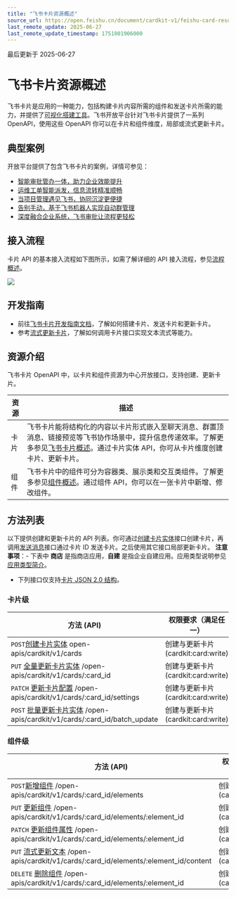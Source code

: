 ```yaml
---
title: "飞书卡片资源概述"
source_url: https://open.feishu.cn/document/cardkit-v1/feishu-card-resource-overview
last_remote_update: 2025-06-27
last_remote_update_timestamp: 1751001906000
---
```

最后更新于 2025-06-27

# 飞书卡片资源概述
飞书卡片是应用的一种能力，包括构建卡片内容所需的组件和发送卡片所需的能力，并提供了[可视化搭建工具](https://open.feishu.cn/cardkit?from=open_docs_overview)。飞书开放平台针对飞书卡片提供了一系列 OpenAPI，使用这些 OpenAPI 你可以在卡片和组件维度，局部或流式更新卡片。

## 典型案例

开放平台提供了包含飞书卡片的案例，详情可参见：
- [智能审批管办一体，助力企业效能提升](https://open.feishu.cn/solutions/detail/automation)
- [运维工单智能派发，信息流转精准顺畅](https://open.feishu.cn/solutions/detail/ticke)
- [当项目管理遇见飞书，协同沉淀更便捷](https://open.feishu.cn/solutions/detail/project)
- [告别手动，基于飞书机器人实现自动群管理](https://open.feishu.cn/solutions/detail/group)
- [深度融合企业系统，飞书审批让流程更轻松](https://open.feishu.cn/solutions/detail/approval)

## 接入流程

卡片 API 的基本接入流程如下图所示，如需了解详细的 API 接入流程，参见[流程概述](https://open.feishu.cn/document/ukTMukTMukTM/uITNz4iM1MjLyUzM)。

![](https://sf3-cn.feishucdn.com/obj/open-platform-opendoc/7e2c712313cbc2da9b298804cbcf94e2_MwxGtG3AQH.png?height=214&lazyload=true&maxWidth=900&width=2276)

## 开发指南

- 前往[飞书卡片开发指南文档](https://open.feishu.cn/document/uAjLw4CM/ukzMukzMukzM/feishu-cards/feishu-card-overview)，了解如何搭建卡片、发送卡片和更新卡片。
- 参考[流式更新卡片](https://open.feishu.cn/document/uAjLw4CM/ukzMukzMukzM/feishu-cards/streaming-updates-openapi-overview)，了解如何调用卡片接口实现文本流式等能力。

## 资源介绍

飞书卡片 OpenAPI 中，以卡片和组件资源为中心开放接口，支持创建、更新卡片。

资源 | 描述
--- | ---
卡片 | 飞书卡片能将结构化的内容以卡片形式嵌入至聊天消息、群置顶消息、链接预览等飞书协作场景中，提升信息传递效率。了解更多参见[飞书卡片概述](https://open.feishu.cn/document/uAjLw4CM/ukzMukzMukzM/feishu-cards/feishu-card-overview)。通过卡片实体 API，你可从卡片维度创建卡片、更新卡片。
组件 | 飞书卡片中的组件可分为容器类、展示类和交互类组件。了解更多参见[组件概述](https://open.feishu.cn/document/uAjLw4CM/ukzMukzMukzM/feishu-cards/card-components/component-overview)。通过组件 API，你可以在一张卡片中新增、修改组件。

## 方法列表

以下提供创建和更新卡片的 API 列表。你可通过[创建卡片实体](https://open.feishu.cn/document/uAjLw4CM/ukTMukTMukTM/cardkit-v1/card/create)接口创建卡片，再调用[发送消息](https://open.feishu.cn/document/uAjLw4CM/ukTMukTMukTM/reference/im-v1/message/create)接口通过卡片 ID 发送卡片。之后使用其它接口局部更新卡片。
**注意事项**：- 下表中 **商店** 是指商店应用，**自建** 是指企业自建应用。应用类型说明参见[应用类型简介](https://open.feishu.cn/document/home/app-types-introduction/overview)。
-  下列接口仅支持[卡片 JSON 2.0 结构](https://open.feishu.cn/document/uAjLw4CM/ukzMukzMukzM/feishu-cards/card-json-v2-structure)。

### 卡片级

<b>方法 (API) | <b>权限要求（满足任一） | <b>访问凭证 | <b>商店 | <b>自建
--- | --- | --- | --- | ---
`POST`[创建卡片实体](https://open.feishu.cn/document/uAjLw4CM/ukTMukTMukTM/cardkit-v1/card/create) open-apis/cardkit/v1/cards | 创建与更新卡片(cardkit:card:write) | `tenant_access_token` | **✓** | **✓**
`PUT` [全量更新卡片实体](https://open.feishu.cn/document/uAjLw4CM/ukTMukTMukTM/cardkit-v1/card/update) /open-apis/cardkit/v1/cards/:card_id | 创建与更新卡片(cardkit:card:write) | `tenant_access_token` | **✓** | **✓**
`PATCH` [更新卡片配置](https://open.feishu.cn/document/uAjLw4CM/ukTMukTMukTM/cardkit-v1/card/settings) /open-apis/cardkit/v1/cards/:card_id/settings | 创建与更新卡片(cardkit:card:write) | `tenant_access_token` | **✓** | **✓**
`POST` [批量更新卡片实体](https://open.feishu.cn/document/uAjLw4CM/ukTMukTMukTM/cardkit-v1/card/batch_update) /open-apis/cardkit/v1/cards/:card_id/batch_update | 创建与更新卡片(cardkit:card:write) | `tenant_access_token` | **✓** | **✓**

### 组件级

<b>方法 (API) | <b>权限要求（满足任一） | <b>访问凭证 | <b>商店 | <b>自建
--- | --- | --- | --- | ---
`POST`[新增组件](https://open.feishu.cn/document/uAjLw4CM/ukTMukTMukTM/cardkit-v1/card-element/create) /open-apis/cardkit/v1/cards/:card_id/elements | 创建与更新卡片(cardkit:card:write) | `tenant_access_token` | **✓** | **✓**
`PUT` [更新组件](https://open.feishu.cn/document/uAjLw4CM/ukTMukTMukTM/cardkit-v1/card-element/update) /open-apis/cardkit/v1/cards/:card_id/elements/:element_id | 创建与更新卡片(cardkit:card:write) | `tenant_access_token` | **✓** | **✓**
`PATCH` [更新组件属性](https://open.feishu.cn/document/uAjLw4CM/ukTMukTMukTM/cardkit-v1/card-element/patch) /open-apis/cardkit/v1/cards/:card_id/elements/:element_id | 创建与更新卡片(cardkit:card:write) | `tenant_access_token` | **✓** | **✓**
`PUT` [流式更新文本](https://open.feishu.cn/document/uAjLw4CM/ukTMukTMukTM/cardkit-v1/card-element/content) /open-apis/cardkit/v1/cards/:card_id/elements/:element_id/content | 创建与更新卡片(cardkit:card:write) | `tenant_access_token` | **✓** | **✓**
`DELETE` [删除组件](https://open.feishu.cn/document/uAjLw4CM/ukTMukTMukTM/cardkit-v1/card-element/delete) /open-apis/cardkit/v1/cards/:card_id/elements/:element_id | 创建与更新卡片(cardkit:card:write) | `tenant_access_token` | **✓** | **✓**
